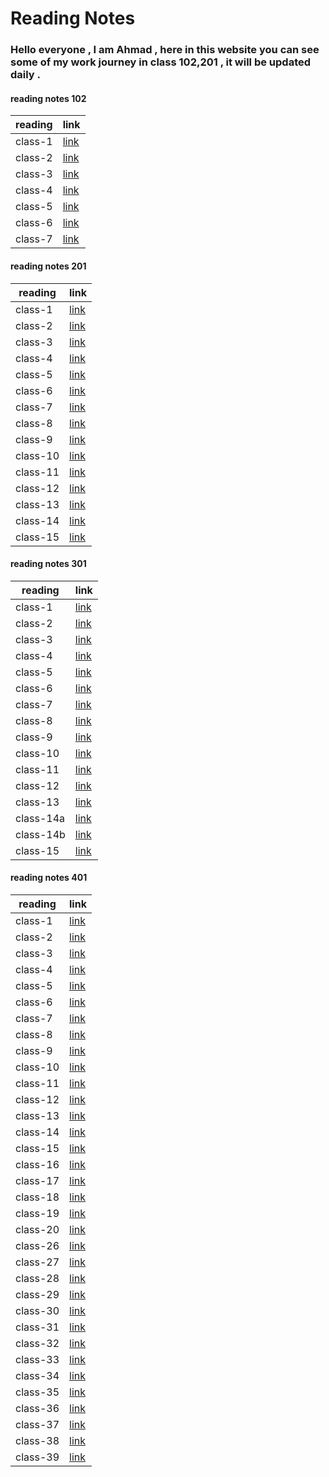 # Reading Notes

### Hello everyone , I am Ahmad , here in this website you can see some of my work journey in class 102,201 , it will be updated daily .

#### reading notes 102

| reading | link                                                                             |
| ------- | -------------------------------------------------------------------------------- |
| class-1 | [link](https://ahmadammmoura.github.io/reading-notes/reading-notes-102/CssColoe) |
| class-2 | [link]()                                                                         |
| class-3 | [link]()                                                                         |
| class-4 | [link]()                                                                         |
| class-5 | [link]()                                                                         |
| class-6 | [link]()                                                                         |
| class-7 | [link]()                                                                         |

#### reading notes 201

| reading  | link                                                                             |
| -------- | -------------------------------------------------------------------------------- |
| class-1  | [link](https://ahmadammmoura.github.io/reading-notes/reading-notes-201/class-1)  |
| class-2  | [link](https://ahmadammmoura.github.io/reading-notes/reading-notes-201/class-2)  |
| class-3  | [link](https://ahmadammmoura.github.io/reading-notes/reading-notes-201/class-3)  |
| class-4  | [link](https://ahmadammmoura.github.io/reading-notes/reading-notes-201/class-4)  |
| class-5  | [link](https://ahmadammmoura.github.io/reading-notes/reading-notes-201/class-5)  |
| class-6  | [link](https://ahmadammmoura.github.io/reading-notes/reading-notes-201/class-6)  |
| class-7  | [link](https://ahmadammmoura.github.io/reading-notes/reading-notes-201/class-7)  |
| class-8  | [link](https://ahmadammmoura.github.io/reading-notes/reading-notes-201/class-8)  |
| class-9  | [link](https://ahmadammmoura.github.io/reading-notes/reading-notes-201/class-9)  |
| class-10 | [link](https://ahmadammmoura.github.io/reading-notes/reading-notes-201/class-10) |
| class-11 | [link](https://ahmadammmoura.github.io/reading-notes/reading-notes-201/class-11) |
| class-12 | [link](https://ahmadammmoura.github.io/reading-notes/reading-notes-201/class-12) |
| class-13 | [link](https://ahmadammmoura.github.io/reading-notes/reading-notes-201/class-13) |
| class-14 | [link](https://ahmadammmoura.github.io/reading-notes/reading-notes-201/class-14) |
| class-15 | [link](https://ahmadammmoura.github.io/reading-notes/reading-notes-201/class-15) |

#### reading notes 301

| reading   | link                                                                              |
| --------- | --------------------------------------------------------------------------------- |
| class-1   | [link](https://ahmadammmoura.github.io/reading-notes/reading-notes-301/class-1)   |
| class-2   | [link](https://ahmadammmoura.github.io/reading-notes/reading-notes-301/class-2)   |
| class-3   | [link](https://ahmadammmoura.github.io/reading-notes/reading-notes-301/class-3)   |
| class-4   | [link](https://ahmadammmoura.github.io/reading-notes/reading-notes-301/class-4)   |
| class-5   | [link](https://ahmadammmoura.github.io/reading-notes/reading-notes-301/class-5)   |
| class-6   | [link](https://ahmadammmoura.github.io/reading-notes/reading-notes-301/class-6)   |
| class-7   | [link](https://ahmadammmoura.github.io/reading-notes/reading-notes-301/class-7)   |
| class-8   | [link](https://ahmadammmoura.github.io/reading-notes/reading-notes-301/class-8)   |
| class-9   | [link](https://ahmadammmoura.github.io/reading-notes/reading-notes-301/class-9)   |
| class-10  | [link](https://ahmadammmoura.github.io/reading-notes/reading-notes-301/class-10)  |
| class-11  | [link](https://ahmadammmoura.github.io/reading-notes/reading-notes-301/class-11)  |
| class-12  | [link](https://ahmadammmoura.github.io/reading-notes/reading-notes-301/class-12)  |
| class-13  | [link](https://ahmadammmoura.github.io/reading-notes/reading-notes-301/class-13)  |
| class-14a | [link](https://ahmadammmoura.github.io/reading-notes/reading-notes-301/class-14a) |
| class-14b | [link](https://ahmadammmoura.github.io/reading-notes/reading-notes-301/class-14b) |
| class-15  | [link](https://ahmadammmoura.github.io/reading-notes/reading-notes-301/class-15)  |

#### reading notes 401

| reading  | link                                                                             |
| -------- | -------------------------------------------------------------------------------- |
| class-1  | [link](https://ahmadammmoura.github.io/reading-notes/reading-notes-401/class-1)  |
| class-2  | [link](https://ahmadammmoura.github.io/reading-notes/reading-notes-401/class-2)  |
| class-3  | [link](https://ahmadammmoura.github.io/reading-notes/reading-notes-401/class-3)  |
| class-4  | [link](https://ahmadammmoura.github.io/reading-notes/reading-notes-401/class-4)  |
| class-5  | [link](https://ahmadammmoura.github.io/reading-notes/reading-notes-401/class-5)  |
| class-6  | [link](https://ahmadammmoura.github.io/reading-notes/reading-notes-401/class-6)  |
| class-7  | [link](https://ahmadammmoura.github.io/reading-notes/reading-notes-401/class-7)  |
| class-8  | [link](https://ahmadammmoura.github.io/reading-notes/reading-notes-401/class-8)  |
| class-9  | [link](https://ahmadammmoura.github.io/reading-notes/reading-notes-401/class-9)  |
| class-10 | [link](https://ahmadammmoura.github.io/reading-notes/reading-notes-401/class-10) |
| class-11 | [link](https://ahmadammmoura.github.io/reading-notes/reading-notes-401/class-11) |
| class-12 | [link](https://ahmadammmoura.github.io/reading-notes/reading-notes-401/class-12) |
| class-13 | [link](https://ahmadammmoura.github.io/reading-notes/reading-notes-401/class-13) |
| class-14 | [link](https://ahmadammmoura.github.io/reading-notes/reading-notes-401/class-14) |
| class-15 | [link](https://ahmadammmoura.github.io/reading-notes/reading-notes-401/class-15) |
| class-16 | [link](https://ahmadammmoura.github.io/reading-notes/reading-notes-401/class-16) |
| class-17 | [link](https://ahmadammmoura.github.io/reading-notes/reading-notes-401/class-17) |
| class-18 | [link](https://ahmadammmoura.github.io/reading-notes/reading-notes-401/class-18) |
| class-19 | [link](https://ahmadammmoura.github.io/reading-notes/reading-notes-401/class-19) |
| class-20 | [link](https://ahmadammmoura.github.io/reading-notes/reading-notes-401/class-20) |
| class-26 | [link](https://ahmadammmoura.github.io/reading-notes/reading-notes-401/class-26) |
| class-27 | [link](https://ahmadammmoura.github.io/reading-notes/reading-notes-401/class-27) |
| class-28 | [link](https://ahmadammmoura.github.io/reading-notes/reading-notes-401/class-28) |
| class-29 | [link](https://ahmadammmoura.github.io/reading-notes/reading-notes-401/class-29) |
| class-30 | [link](https://ahmadammmoura.github.io/reading-notes/reading-notes-401/class-30) |
| class-31 | [link](https://ahmadammmoura.github.io/reading-notes/reading-notes-401/class-31) |
| class-32 | [link](https://ahmadammmoura.github.io/reading-notes/reading-notes-401/class-32) |
| class-33 | [link](https://ahmadammmoura.github.io/reading-notes/reading-notes-401/class-33) |
| class-34 | [link](https://ahmadammmoura.github.io/reading-notes/reading-notes-401/class-34) |
| class-35 | [link](https://ahmadammmoura.github.io/reading-notes/reading-notes-401/class-35) |
| class-36 | [link](https://ahmadammmoura.github.io/reading-notes/reading-notes-401/class-36) |
| class-37 | [link](https://ahmadammmoura.github.io/reading-notes/reading-notes-401/class-37) |
| class-38 | [link](https://ahmadammmoura.github.io/reading-notes/reading-notes-401/class-38) |
| class-39 | [link](https://ahmadammmoura.github.io/reading-notes/reading-notes-401/class-39) |
